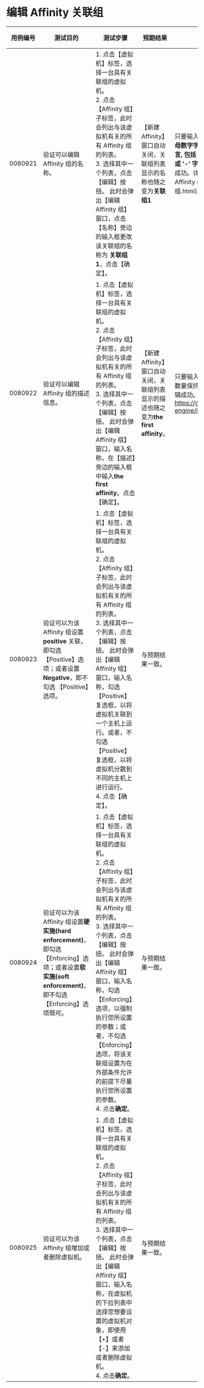 # 编辑 Affinity 关联组
| **用例编号** | **测试目的** | **测试步骤** | **预期结果** | **实际结果** | **备注** |
| ------------ | ------------ | ------------ | ------------ | ------------ | -------- |
| 0080921 | 验证可以编辑 Affinity 组的名称。 | 1. 点击【虚拟机】标签，选择一台具有关联组的虚拟机。<br/>2. 点击【Affinity 组】子标签，此时会列出与该虚拟机有关的所有 Affinity 组的列表。<br/>3. 选择其中一个列表，点击【编辑】按扭。 此时会弹出【编辑 Affinity 组】窗口，点击【名称】旁边的输入框更改该关联组的名称为 **关联组1**，点击【确定】。 | 【新建 Affinity】窗口自动关闭，关联组列表显示的名称也随之变为**关联组1** | 只要输入的名称符合**名称只包含字母数字字符( UTF 支持的任何语言, 包括 RTL 语言), 数字, '.','_' 或 '-' 字符**这个条件，就可以编辑成功。详细信息请见[新建 Affinity 组名称](./新建 Affinity 组.html)。 |   |
| 0080922 | 验证可以编辑 Affinity 组的描述信息。 | 1. 点击【虚拟机】标签，选择一台具有关联组的虚拟机。<br/>2. 点击【Affinity 组】子标签，此时会列出与该虚拟机有关的所有 Affinity 组的列表。<br/>3. 选择其中一个列表，点击【编辑】按扭。 此时会弹出【编辑 Affinity 组】窗口，输入名称，在【描述】旁边的输入框中输入**the first affinity**。点击【确定】。 | 【新建 Affinity】窗口自动关闭，关联组列表显示的描述也随之变为**the first affinity**。 | 只要输入的描述信息的所有字符的数量保持在 188 以内，就可以编辑成功。详情请见：https://github.com/eayun/ovirt-engine/issues/45 |
| 0080923 | 验证可以为该 Affinity 组设置 **positive** 关联，即勾选【Positive】选项；或者设置 **Negative**，即不勾选 【Positive】选项。 | 1. 点击【虚拟机】标签，选择一台具有关联组的虚拟机。<br/>2. 点击【Affinity 组】子标签，此时会列出与该虚拟机有关的所有 Affinity 组的列表。<br/>3. 选择其中一个列表，点击【编辑】按扭。 此时会弹出【编辑 Affinity 组】窗口，输入名称，勾选 【Positive】复选框，以将虚拟机关联到一个主机上运行。或者，不勾选 【Positive】复选框，以将虚拟机分散到不同的主机上进行运行。<br/>4. 点击【确定】。 | 与预期结果一致。 |
| 0080924 | 验证可以为该 Affinity 组设置**硬实施(hard enforcement)**，即勾选【Enforcing】选项；或者设置**软实施(soft enforcement)**，即不勾选【Enforcing】选项既可。| 1. 点击【虚拟机】标签，选择一台具有关联组的虚拟机。<br/>2. 点击【Affinity 组】子标签，此时会列出与该虚拟机有关的所有 Affinity 组的列表。<br/>3. 选择其中一个列表，点击【编辑】按扭。 此时会弹出【编辑 Affinity 组】窗口，输入名称，勾选【Enforcing】选项，以强制执行您所设置的参数；或者，不勾选【Enforcing】选项，将该关联组设置为在外部条件允许的前提下尽量执行您所设置的参数。<br/>4. 点击**确定**。 | 与预期结果一致。 |
| 0080925 | 验证可以为该 Affinity 组增加或者删除虚拟机。 | 1. 点击【虚拟机】标签，选择一台具有关联组的虚拟机。<br/>2. 点击【Affinity 组】子标签，此时会列出与该虚拟机有关的所有 Affinity 组的列表。<br/>3. 选择其中一个列表，点击【编辑】按扭。 此时会弹出【编辑 Affinity 组】窗口，输入名称，在虚拟机的下拉列表中选择您想要设置的虚拟机对象，即使用【+】或者【-】来添加或者删除虚拟机。<br/>4. 点击**确定**。 | 与预期结果一致。 | |

